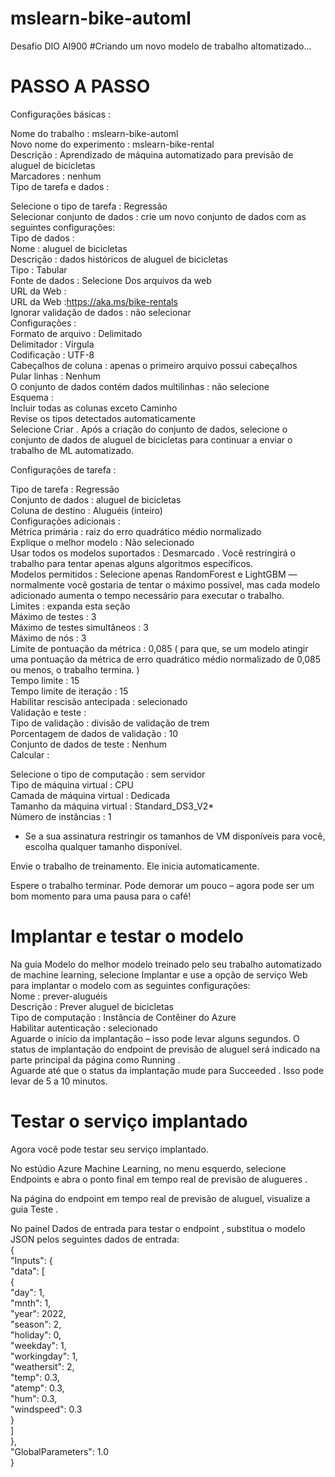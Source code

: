 # mslearn-bike-automl
Desafio DIO AI900
#Criando um novo modelo de trabalho altomatizado...
# PASSO A PASSO
Configurações básicas :  

Nome do trabalho : mslearn-bike-automl  
Novo nome do experimento : mslearn-bike-rental  
Descrição : Aprendizado de máquina automatizado para previsão de aluguel de bicicletas  
Marcadores : nenhum  
Tipo de tarefa e dados :  

Selecione o tipo de tarefa : Regressão   
Selecionar conjunto de dados : crie um novo conjunto de dados com as seguintes configurações:  
Tipo de dados :  
Nome : aluguel de bicicletas   
Descrição : dados históricos de aluguel de bicicletas  
Tipo : Tabular   
Fonte de dados :
Selecione Dos arquivos da web  
URL da Web :  
URL da Web :https://aka.ms/bike-rentals  
Ignorar validação de dados : não selecionar  
Configurações :  
Formato de arquivo : Delimitado  
Delimitador : Vírgula  
Codificação : UTF-8  
Cabeçalhos de coluna : apenas o primeiro arquivo possui cabeçalhos  
Pular linhas : Nenhum  
O conjunto de dados contém dados multilinhas : não selecione  
Esquema :  
Incluir todas as colunas exceto Caminho  
Revise os tipos detectados automaticamente  
Selecione Criar . Após a criação do conjunto de dados, selecione o conjunto de dados de aluguel de bicicletas para continuar a enviar o trabalho de ML automatizado.  

Configurações de tarefa :  

Tipo de tarefa : Regressão  
Conjunto de dados : aluguel de bicicletas  
Coluna de destino : Aluguéis (inteiro)  
Configurações adicionais :  
Métrica primária : raiz do erro quadrático médio normalizado  
Explique o melhor modelo : Não selecionado  
Usar todos os modelos suportados : Desmarcado . Você restringirá o trabalho para tentar apenas alguns algoritmos específicos.  
Modelos permitidos : Selecione apenas RandomForest e LightGBM — normalmente você gostaria de tentar o máximo possível, mas cada modelo adicionado aumenta o tempo necessário para executar o trabalho.  
Limites : expanda esta seção  
Máximo de testes : 3  
Máximo de testes simultâneos : 3  
Máximo de nós : 3  
Limite de pontuação da métrica : 0,085 ( para que, se um modelo atingir uma pontuação da métrica de erro quadrático médio normalizado de 0,085 ou menos, o trabalho termina. )  
Tempo limite : 15  
Tempo limite de iteração : 15  
Habilitar rescisão antecipada : selecionado  
Validação e teste :  
Tipo de validação : divisão de validação de trem  
Porcentagem de dados de validação : 10  
Conjunto de dados de teste : Nenhum   
Calcular :  

Selecione o tipo de computação : sem servidor  
Tipo de máquina virtual : CPU  
Camada de máquina virtual : Dedicada  
Tamanho da máquina virtual : Standard_DS3_V2*  
Número de instâncias : 1  
* Se a sua assinatura restringir os tamanhos de VM disponíveis para você, escolha qualquer tamanho disponível.  
 
Envie o trabalho de treinamento. Ele inicia automaticamente.  

Espere o trabalho terminar. Pode demorar um pouco – agora pode ser um bom momento para uma pausa para o café!  
# Implantar e testar o modelo
Na guia Modelo do melhor modelo treinado pelo seu trabalho automatizado de machine learning, selecione Implantar e use a opção de serviço Web para implantar o modelo com as seguintes configurações:  
Nome : prever-aluguéis  
Descrição : Prever aluguel de bicicletas  
Tipo de computação : Instância de Contêiner do Azure  
Habilitar autenticação : selecionado  
Aguarde o início da implantação – isso pode levar alguns segundos. O status de implantação do endpoint de previsão de aluguel será indicado na parte principal da página como Running .  
Aguarde até que o status da implantação mude para Succeeded . Isso pode levar de 5 a 10 minutos.  
# Testar o serviço implantado
Agora você pode testar seu serviço implantado.  

No estúdio Azure Machine Learning, no menu esquerdo, selecione Endpoints e abra o ponto final em tempo real de previsão de alugueres .  

Na página do endpoint em tempo real de previsão de aluguel, visualize a guia Teste .  

No painel Dados de entrada para testar o endpoint , substitua o modelo JSON pelos seguintes dados de entrada:  
 {  
   "Inputs": {   
     "data": [  
       {  
         "day": 1,  
         "mnth": 1,     
         "year": 2022,  
         "season": 2,  
         "holiday": 0,  
         "weekday": 1,  
         "workingday": 1,  
         "weathersit": 2,  
         "temp": 0.3,   
         "atemp": 0.3,  
         "hum": 0.3,  
         "windspeed": 0.3   
       }  
     ]      
   },     
   "GlobalParameters": 1.0  
 }  

